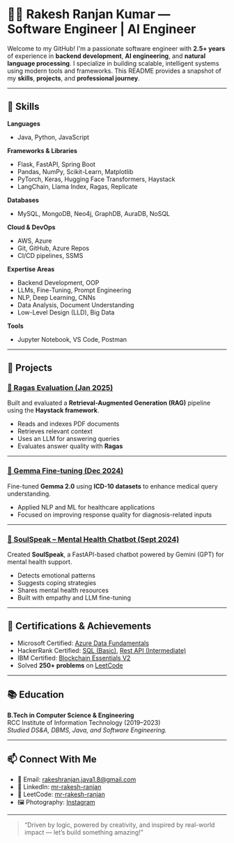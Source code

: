 # 👨‍💻 Rakesh Ranjan Kumar — Software Engineer | AI Engineer

Welcome to my GitHub! I'm a passionate software engineer with **2.5+ years** of experience in **backend development**, **AI engineering**, and **natural language processing**. I specialize in building scalable, intelligent systems using modern tools and frameworks. This README provides a snapshot of my **skills**, **projects**, and **professional journey**.

---

## 🔧 Skills

**Languages**  
- Java, Python, JavaScript

**Frameworks & Libraries**  
- Flask, FastAPI, Spring Boot  
- Pandas, NumPy, Scikit-Learn, Matplotlib  
- PyTorch, Keras, Hugging Face Transformers, Haystack  
- LangChain, Llama Index, Ragas, Replicate

**Databases**  
- MySQL, MongoDB, Neo4j, GraphDB, AuraDB, NoSQL

**Cloud & DevOps**  
- AWS, Azure  
- Git, GitHub, Azure Repos  
- CI/CD pipelines, SSMS

**Expertise Areas**  
- Backend Development, OOP  
- LLMs, Fine-Tuning, Prompt Engineering  
- NLP, Deep Learning, CNNs  
- Data Analysis, Document Understanding  
- Low-Level Design (LLD), Big Data

**Tools**  
- Jupyter Notebook, VS Code, Postman

---

## 🚀 Projects

### [🔗 Ragas Evaluation (Jan 2025)](https://github.com/mr-rakesh-ranjan/PDF_RAG_Haystack)
Built and evaluated a **Retrieval-Augmented Generation (RAG)** pipeline using the **Haystack framework**.  
- Reads and indexes PDF documents  
- Retrieves relevant context  
- Uses an LLM for answering queries  
- Evaluates answer quality with **Ragas**

---

### [🔗 Gemma Fine-tuning (Dec 2024)](https://github.com/mr-rakesh-ranjan/gemma-finetunning)
Fine-tuned **Gemma 2.0** using **ICD-10 datasets** to enhance medical query understanding.  
- Applied NLP and ML for healthcare applications  
- Focused on improving response quality for diagnosis-related inputs

---

### [🔗 SoulSpeak – Mental Health Chatbot (Sept 2024)](https://github.com/mr-rakesh-ranjan/mental-health-support-app)
Created **SoulSpeak**, a FastAPI-based chatbot powered by Gemini (GPT) for mental health support.  
- Detects emotional patterns  
- Suggests coping strategies  
- Shares mental health resources  
- Built with empathy and LLM fine-tuning

---

## 🧠 Certifications & Achievements

- Microsoft Certified: [Azure Data Fundamentals](https://www.credly.com/badges/bd0a08a9-868c-4288-9325-5e2777a5ae28/linked_in_profile)  
- HackerRank Certified: [SQL (Basic)](https://www.hackerrank.com/certificates/4b77980d2a15), [Rest API (Intermediate)](https://www.hackerrank.com/certificates/98f651732b8f)  
- IBM Certified: [Blockchain Essentials V2](https://www.credly.com/badges/27c81a24-9135-4766-ab90-231e1c46082c/public_url)  
- Solved **250+ problems** on [LeetCode](https://leetcode.com/mr_rakesh_ranjan/)

---

## 📚 Education

**B.Tech in Computer Science & Engineering**  
RCC Institute of Information Technology (2019–2023)  
_Studied DS&A, DBMS, Java, and Software Engineering._

---

## 📫 Connect With Me

- 📧 Email: [rakeshranjan.java1.8@gmail.com](mailto:rakeshranjan.java1.8@gmail.com)  
- 🔗 LinkedIn: [mr-rakesh-ranjan](https://www.linkedin.com/in/mr-rakesh-ranjan/)
-  📜 LeetCode: [mr-rakesh-ranjan](https://leetcode.com/u/mr_rakesh_ranjan/)
- 🖼️ Photography: [Instagram](https://www.instagram.com/mr_rakesh__ranjan/?hl=en)

---

> “Driven by logic, powered by creativity, and inspired by real-world impact — let’s build something amazing!”

